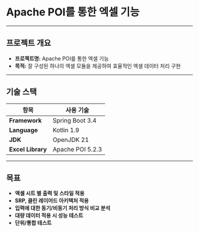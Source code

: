 # Apache POI를 통한 엑셀 기능

---

##  프로젝트 개요
- **프로젝트명:** Apache POI를 통한 엑셀 기능
- **목적:** 잘 구성된 하나의 엑셀 모듈을 제공하여 효율적인 엑셀 데이터 처리 구현

---

## 기술 스택
| 항목          | 사용 기술 |
|--------------|---------|
| **Framework** | Spring Boot 3.4 |
| **Language**  | Kotlin 1.9 |
| **JDK**       | OpenJDK 21 |
| **Excel Library** | Apache POI 5.2.3 |

---

## 목표
- **엑셀 시트 별 출력 및 스타일 적용**
- **SRP, 클린 레이어드 아키텍처 적용** 
- **입력에 대한 동기/비동기 처리 방식 비교 분석**
- **대량 데이터 적용 시 성능 테스트**
- **단위/통합 테스트**